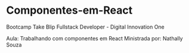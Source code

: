 # Componentes-em-React

Bootcamp Take Blip Fullstack Developer - Digital Innovation One

Aula: Trabalhando com componentes em React
Ministrada por: Nathally Souza
